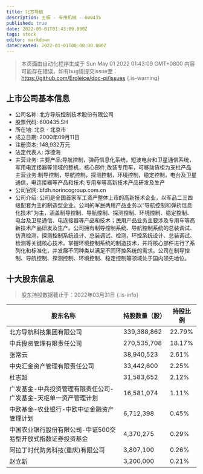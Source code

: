 ```yaml
---
title: 北方导航
description: 主板 - 专用机械 - 600435
published: true
date: 2022-05-01T01:43:09.000Z
tags: stock
editor: markdown
dateCreated: 2022-01-01T00:00:00.000Z
---
```


> 本页面由自动化程序生成于 Sun May 01 2022 01:43:09 GMT+0800
> 内容可能存在错误，如有bug请提交issue至：https://github.com/Eroleice/doc-pi/issues
{.is-warning}

## 上市公司基本信息
- 公司名称: 北方导航控制技术股份有限公司
- 股票代码: 600435.SH
- 所在地: 北京 - 北京市
- 成立日期: 2000年09月11日
- 注册资本: 148,932万元
- 法定代表人: 浮德海
- 主营业务: 主要产品:导航控制，弹药信息化系统，短波电台和卫星通信系统，军用电连接器等领域的整机，核心部件;改装专用车，可移动货柜为支柱产品主营业务:制导控制，导航控制，探测控制，环境控制，稳定控制，电台及卫星通信，电连接器等产品和技术;专用车等高新技术产品研发及生产
- 公司官网: bfdh.norincogroup.com.cn
- 公司介绍: 公司是全国首家军工资产整体上市的高新技术企业，以军品二三四级配套为主的制造型企业。公司的军民两用产品业务以“导航控制和弹药信息化技术”为主，涵盖制导控制、导航控制、探测控制、环境控制、稳定控制、电台及卫星通信、电连接器等产品和技术；民用产品业务主要涉及专用车等高新技术产品研发及生产。公司拥有制导控制系统、导航控制系统的总装调试、仿真检测，探测控制系统设计、总装调试、检测，环控系统设计、总装调试、检测等关键核心技术。掌握环境控制系统的制造技术，并将核心部件进行了系列化和标准化，并发展不同种类以满足不同环控系统的需求。公司在制导控制、导航控制、探测控制、环境控制、稳定控制等领域处于国内领先地位。


## 十大股东信息
> 股东持股数据截止于：2022年03月31日
{.is-info}

| 股东名称 | 持股数量（股） | 持股比例 |
| --- | --- | --- |
| 北方导航科技集团有限公司 | 339,388,862 | 22.79% |
| 中兵投资管理有限责任公司 | 270,535,708 | 18.17% |
| 张常云 | 38,940,523 | 2.61% |
| 中央汇金资产管理有限责任公司 | 33,442,600 | 2.25% |
| 杜志超 | 31,583,652 | 2.12% |
| 广发基金-中兵投资管理有限责任公司-广发基金-天枢单一资产管理计划 | 16,581,074 | 1.11% |
| 中欧基金-农业银行-中欧中证金融资产管理计划 | 6,712,398 | 0.45% |
| 中国农业银行股份有限公司-中证500交易型开放式指数证券投资基金 | 4,370,275 | 0.29% |
| 阿拉丁时代防务科技(重庆)有限公司 | 3,807,100 | 0.26% |
| 赵立新 | 3,200,000 | 0.21% |




